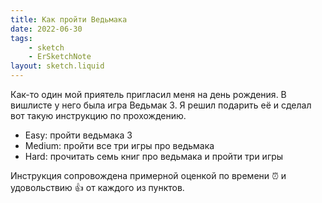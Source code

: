 ```yaml
---
title: Как пройти Ведьмака
date: 2022-06-30
tags:
    - sketch
    - ErSketchNote
layout: sketch.liquid
---
```


Как-то один мой приятель пригласил меня на день рождения. В вишлисте у него была игра Ведьмак 3. Я решил подарить её и сделал вот такую инструкцию по прохождению.

-   Easy: пройти ведьмака 3
-   Medium: пройти все три игры про ведьмака
-   Hard: прочитать семь книг про ведьмака и пройти три игры

Инструкция сопровождена примерной оценкой по времени ⏰ и удовольствию 👍 от каждого из пунктов.
